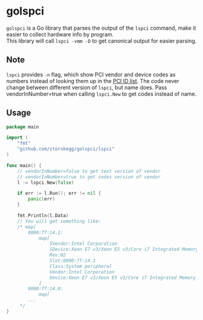 # golspci

`golspci` is a Go library that parses the output of the `lspci` command, make it easier to collect hardware info by program.  
This library will call `lspci -vmm -D` to get canonical output for easier parsing.

## Note

`lspci` provides `-n` flag, which show PCI vendor and device codes as numbers instead of looking them up in the [PCI ID list](https://pci-ids.ucw.cz/v2.2/pci.ids). The code never change between different version of `lspci`, but name does. Pass vendorInNumber=true when calling `lspci.New` to get codes instead of name.

## Usage

```go
package main

import (
    "fmt"
    "github.com/storskegg/golspci/lspci"
)

func main() {
    // vendorInNumber=false to get text version of vendor
    // vendorInNumber=true to get codes version of vendor
    l := lspci.New(false)

    if err := l.Run(); err != nil {
        panic(err)
    }

    fmt.Println(l.Data)
    // You will get something like:
    /* map[
        0000:7f:14.1:
            map[
                SVendor:Intel Corporation
                SDevice:Xeon E7 v3/Xeon E5 v3/Core i7 Integrated Memory Controller 0 Channel 1 Thermal Control
                Rev:02
                Slot:0000:7f:14.1
                Class:System peripheral
                Vendor:Intel Corporation
                Device:Xeon E7 v3/Xeon E5 v3/Core i7 Integrated Memory Controller 0 Channel 1 Thermal Control
            ]
        0000:ff:14.0:
            map[
        ...
     */
}
```
